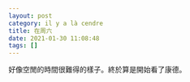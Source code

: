 ```yaml
---
layout: post
category: il y a là cendre
title: 在周六
date: 2021-01-30 11:08:48
tags: []
---
```


好像空閒的時間很難得的樣子。終於算是開始看了康德。


<!-- more -->











